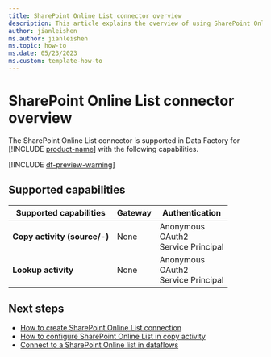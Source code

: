 ```yaml
---
title: SharePoint Online List connector overview
description: This article explains the overview of using SharePoint Online List.
author: jianleishen
ms.author: jianleishen
ms.topic: how-to
ms.date: 05/23/2023
ms.custom: template-how-to 
---
```


# SharePoint Online List connector overview

The SharePoint Online List connector is supported in Data Factory for [!INCLUDE [product-name](../includes/product-name.md)] with the following capabilities.

[!INCLUDE [df-preview-warning](includes/data-factory-preview-warning.md)]

## Supported capabilities

| Supported capabilities | Gateway | Authentication |
| --- | --- | ---|
| **Copy activity (source/-)** | None | Anonymous<br>OAuth2<br>Service Principal |
| **Lookup activity** | None | Anonymous<br>OAuth2<br>Service Principal |

## Next steps

- [How to create SharePoint Online List connection](connector-sharepoint-online-list.md)
- [How to configure SharePoint Online List in copy activity](connector-sharepoint-online-list-copy-activity.md)
- [Connect to a SharePoint Online list in dataflows](connector-sharepoint-online-list-dataflows.md)
